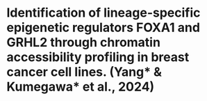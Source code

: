 # Identification of lineage-specific epigenetic regulators FOXA1 and GRHL2 through chromatin accessibility profiling in breast cancer cell lines. (Yang* & Kumegawa* et al., 2024)
